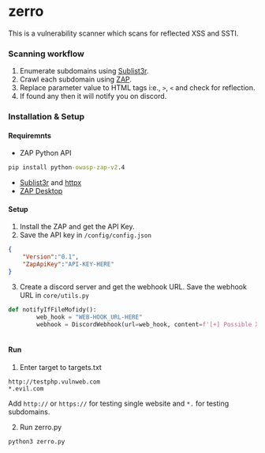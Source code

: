 # zerro
This is a vulnerability scanner which scans for reflected XSS and SSTI.

### Scanning workflow

1. Enumerate subdomains using [Sublist3r](https://github.com/aboul3la/Sublist3r).
2. Crawl each subdomain using [ZAP](https://github.com/zaproxy/zaproxy).
3. Replace parameter value to HTML tags i:e., `>`, `<` and check for reflection.
4. If found any then it will notify you on discord.

### Installation & Setup

#### Requiremnts

- ZAP Python API
```cmd
pip install python-owasp-zap-v2.4
```

- [Sublist3r](https://github.com/aboul3la/Sublist3r) and [httpx](https://github.com/projectdiscovery/httpx)
- [ZAP Desktop](https://www.zaproxy.org/download/)


#### Setup

1. Install the ZAP and get the API Key.
2. Save the API key in `/config/config.json`

```json
{
	"Version":"0.1",
	"ZapApiKey":"API-KEY-HERE"
}
```
3. Create a discord server and get the webhook URL. Save the webhook URL in `core/utils.py`

```python
def notifyIfFileMofidy():
		web_hook = "WEB-HOOK_URL-HERE"
		webhook = DiscordWebhook(url=web_hook, content=f'[+] Possible XSS reported please check found.txt')
		
```

#### Run

1. Enter target to targets.txt

```
http://testphp.vulnweb.com 
*.evil.com
```

Add `http://` or `https://` for testing single website and `*.` for testing subdomains.

2. Run zerro.py

```
python3 zerro.py
```

